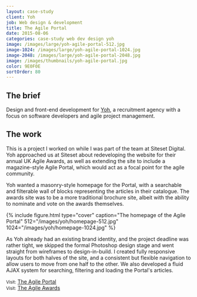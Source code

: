 ```yaml
---
layout: case-study
client: Yoh
job: Web design & development
title: The Agile Portal
date: 2015-08-06
categories: case-study web dev design yoh
image: /images/large/yoh-agile-portal-512.jpg
image-1024: /images/large/yoh-agile-portal-1024.jpg
image-2048: /images/large/yoh-agile-portal-2048.jpg
image: /images/thumbnails/yoh-agile-portal.jpg
color: 9E0F0E
sortOrder: 80
---
```

## The brief
Design and front-end development for [Yoh][1], a recruitment agency with a focus on software developers and agile project management.

## The work
This is a project I worked on while I was part of the team at Siteset Digital. Yoh approached us at Siteset about redeveloping the website for their annual UK Agile Awards, as well as extending the site to include a magazine-style Agile Portal, which would act as a focal point for the agile community.

Yoh wanted a masonry-style homepage for the Portal, with a searchable and filterable wall of blocks representing the articles in their catalogue. The awards site was to be a more traditional brochure site, albeit with the ability to nominate and vote on the awards themselves. 

{%
include figure.html
type="cover"
caption="The homepage of the Agile Portal"
512="/images/yoh/homepage-512.jpg"
1024="/images/yoh/homepage-1024.jpg"
%}

As Yoh already had an existing brand identity, and the project deadline was rather tight, we skipped the formal Photoshop design stage and went straight from wireframes to design-in-build. I created fully responsive layouts for both halves of the site, and a consistent but flexible navigation to allow users to move from one half to the other. We also developed a fluid AJAX system for searching, filtering and loading the Portal's articles.

<small>Visit:</small> [The Agile Portal][2]  
<small>Visit:</small> [The Agile Awards][3]

[1]: http://www.yoh.com "Yoh"
[2]: https://www.theagileportal.com "The Agile Portal"
[3]: https://www.theagileportal.com/awards "The UK Agile Awards"